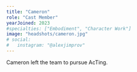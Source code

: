 ```yaml
---
title: "Cameron"
role: "Cast Member"
yearJoined: 2023
#specialties: ["Embodiment", "Character Work"]
image: "headshots/cameron.jpg"
# social:
#   instagram: "@alexjimprov"
---
```


Cameron left the team to pursue AcTing.